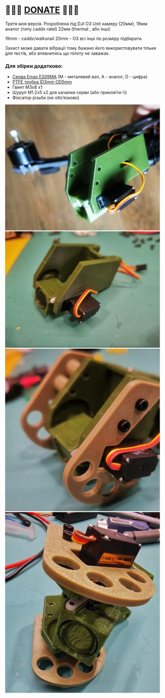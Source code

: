 
# 🍩🍩🍩 [DONATE](https://send.monobank.ua/jar/8GPxyGjM8E) 🍩🍩🍩


Третя моя версія. Розроблена під DJI O3 Unit камеру (20мм), 19мм аналог (типу caddx ratel) 22мм (thermal , або інші)

19mm - caddx/walksnail
20mm - O3
всі інші по розміру підбирати.

Захист може давати вібрації тому бажано його використовувати тільки для тестів, або впевнитись що пілоту не заважає. 

### Для збірки додатково:
- [Серва Emax ES09MA](https://vi.aliexpress.com/item/4000975385342.html) (M - металевий вал, A - аналог, D - цифра)
- [PTFE трубка ID3mm OD5mm](https://vi.aliexpress.com/item/1005001446770552.html)
- Гвинт M3x8 x1
- Шуруп M1.2x5 x2 для качалки серви (або приклеїти її)
- Фіксатор різьби (не обоʼязково)


![](/FPV_CAMERA_MOUNT/Povorotna/V3/4.jpg)
![](/FPV_CAMERA_MOUNT/Povorotna/V3/1.jpg)
![](/FPV_CAMERA_MOUNT/Povorotna/V3/2.jpg)
![](/FPV_CAMERA_MOUNT/Povorotna/V3/3.jpg)

